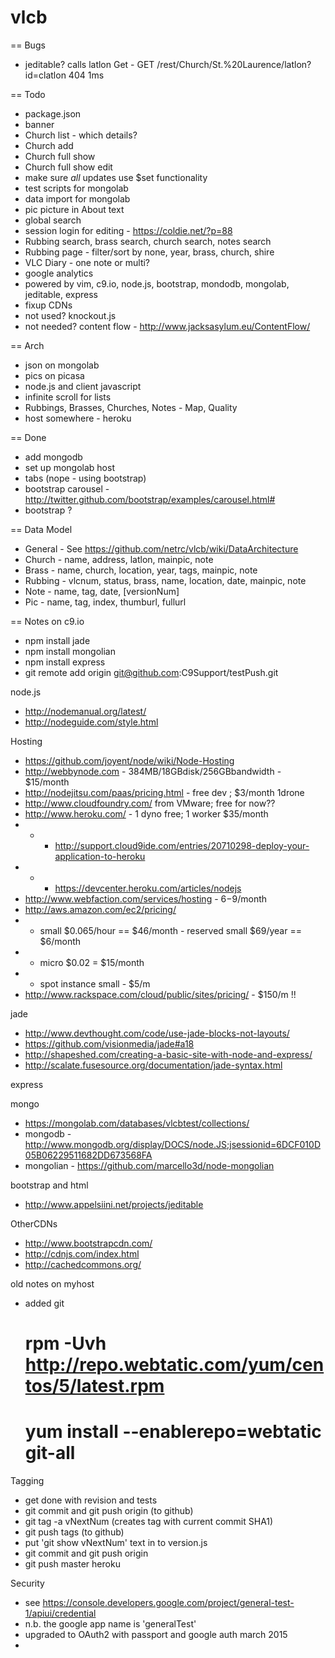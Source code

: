 vlcb
====

== Bugs
- jeditable? calls latlon Get - GET /rest/Church/St.%20Laurence/latlon?id=clatlon 404 1ms

== Todo
- package.json
- banner
- Church list - which details?
- Church add
- Church full show
- Church full show edit
- make sure *all* updates use $set functionality
- test scripts for mongolab
- data import for mongolab
- pic picture in About text
- global search
- session login for editing - https://coldie.net/?p=88
- Rubbing search, brass search, church search, notes search
- Rubbing page - filter/sort by none, year, brass, church, shire
- VLC Diary - one note or multi?
- google analytics
- powered by vim, c9.io, node.js, bootstrap, mondodb, mongolab, jeditable, express
- fixup CDNs
- not used? knockout.js
- not needed? content flow - http://www.jacksasylum.eu/ContentFlow/

== Arch
- json on mongolab
- pics on picasa
- node.js and client javascript
- infinite scroll for lists
- Rubbings, Brasses, Churches, Notes - Map, Quality
- host somewhere - heroku

== Done
- add mongodb
- set up mongolab host
- tabs (nope - using bootstrap)
- bootstrap carousel - http://twitter.github.com/bootstrap/examples/carousel.html#
- bootstrap ?

== Data Model
* General - See https://github.com/netrc/vlcb/wiki/DataArchitecture
* Church -  name, address, latlon, mainpic, note
* Brass - name, church, location, year, tags, mainpic, note
* Rubbing - vlcnum, status, brass, name, location, date, mainpic, note
* Note - name, tag, date, [versionNum]
* Pic - name, tag, index, thumburl, fullurl

== Notes on c9.io
- npm install jade
- npm install mongolian
- npm install express
- git remote add origin git@github.com:C9Support/testPush.git 

node.js
* http://nodemanual.org/latest/
* http://nodeguide.com/style.html

Hosting
* https://github.com/joyent/node/wiki/Node-Hosting
* http://webbynode.com - 384MB/18GBdisk/256GBbandwidth - $15/month
* http://nodejitsu.com/paas/pricing.html - free dev ; $3/month 1drone
* http://www.cloudfoundry.com/ from VMware; free for now??
* http://www.heroku.com/ - 1 dyno free; 1 worker $35/month
* * - http://support.cloud9ide.com/entries/20710298-deploy-your-application-to-heroku
* * - https://devcenter.heroku.com/articles/nodejs
* http://www.webfaction.com/services/hosting  - $6-$9/month
* http://aws.amazon.com/ec2/pricing/
* * small $0.065/hour == $46/month   - reserved small $69/year == $6/month
* * micro $0.02 = $15/month
* * spot instance small - $5/m
* http://www.rackspace.com/cloud/public/sites/pricing/ - $150/m !!

jade
* http://www.devthought.com/code/use-jade-blocks-not-layouts/
* https://github.com/visionmedia/jade#a18
* http://shapeshed.com/creating-a-basic-site-with-node-and-express/
* http://scalate.fusesource.org/documentation/jade-syntax.html

express

mongo
* https://mongolab.com/databases/vlcbtest/collections/
* mongodb - http://www.mongodb.org/display/DOCS/node.JS;jsessionid=6DCF010D05B06229511682DD673568FA
* mongolian - https://github.com/marcello3d/node-mongolian

bootstrap and html
* http://www.appelsiini.net/projects/jeditable

OtherCDNs
* http://www.bootstrapcdn.com/
* http://cdnjs.com/index.html
* http://cachedcommons.org/

old notes on myhost
* added git
    # rpm -Uvh http://repo.webtatic.com/yum/centos/5/latest.rpm
	# yum install --enablerepo=webtatic git-all

Tagging
* get done with revision and tests
* git commit and git push origin (to github)
* git tag -a vNextNum    (creates tag with current commit SHA1)
* git push tags  (to github)
* put 'git show vNextNum' text in to version.js
* git commit and git push origin
* git push master heroku

Security
* see https://console.developers.google.com/project/general-test-1/apiui/credential
* n.b. the google app name is 'generalTest'
* upgraded to OAuth2 with passport and google auth march 2015
* 